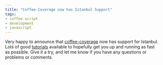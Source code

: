 ```yaml
---
title: "Coffee-Coverage now has Istanbul Support"
tags:
- coffee-script
- development
- javascript
---
```


Very happy to announce that [coffee-coverage](https://github.com/benbria/coffee-coverage) now
has support for Istanbul.  Lots of good
[tutorials](https://github.com/benbria/coffee-coverage#tutorials) available to hopefully get you
up and running as fast as possible.  Give it a try, and let me know if you have any questions
or problems or comments.
